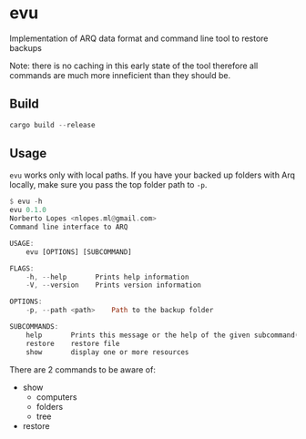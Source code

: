 # evu

Implementation of ARQ data format and command line tool to restore backups

Note: there is no caching in this early state of the tool therefore all commands are much
more inneficient than they should be.

## Build

```rust
cargo build --release
```

## Usage

`evu` works only with local paths. If you have your backed up folders with Arq locally,
make sure you pass the top folder path to `-p`.

```rust
$ evu -h
evu 0.1.0
Norberto Lopes <nlopes.ml@gmail.com>
Command line interface to ARQ

USAGE:
    evu [OPTIONS] [SUBCOMMAND]

FLAGS:
    -h, --help       Prints help information
    -V, --version    Prints version information

OPTIONS:
    -p, --path <path>    Path to the backup folder

SUBCOMMANDS:
    help       Prints this message or the help of the given subcommand(s)
    restore    restore file
    show       display one or more resources
```

There are 2 commands to be aware of:

- show
  - computers
  - folders
  - tree
- restore
